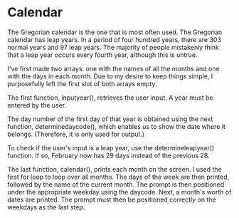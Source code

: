 # Calendar
The Gregorian calendar is the one that is most often used. The Gregorian calendar has leap years. In a period of four hundred years, there are 303 normal years and 97 leap years. The majority of people mistakenly think that a leap year occurs every fourth year, although this is untrue.

I've first made two arrays: one with the names of all the months and one with the days in each month. Due to my desire to keep things simple, I purposefully left the first slot of both arrays empty.

The first function, inputyear(), retrieves the user input. A year must be entered by the user. 

The day number of the first day of that year is obtained using the next function, determinedaycode(), which enables us to show the date where it belongs. (Therefore, it is only used for output.)

To check if the user's input is a leap year, use the determineleapyear() function. If so, February now has 29 days instead of the previous 28.

The last function, calendar(), prints each month on the screen. I used the first for loop to loop over all months. The days of the week are then printed, followed by the name of the current month. The prompt is then positioned under the appropriate weekday using the daycode. Next, a month's worth of dates are printed. The prompt must then be positioned correctly on the weekdays as the last step.

